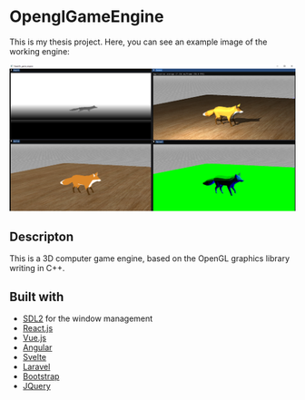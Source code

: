 # OpenglGameEngine

This is my thesis project. Here, you can see an example image of the working engine:

![Engine](doc/cover.PNG)

## Descripton
This is a 3D computer game engine, based on the OpenGL graphics library writing in C++.

## Built with
* [SDL2](https://www.libsdl.org/) for the window management
* [React.js](https://reactjs.org/)
* [Vue.js](https://vuejs.org/)
* [Angular](https://angular.io/)
* [Svelte](https://svelte.dev/)
* [Laravel](https://laravel.com)
* [Bootstrap](https://getbootstrap.com)
* [JQuery](https://jquery.com)
